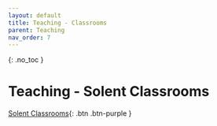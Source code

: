 ```yaml
---
layout: default
title: Teaching - Classrooms
parent: Teaching
nav_order: 7
---
```


{: .no_toc }

# Teaching - Solent Classrooms

[Solent Classrooms](https://ssu-my.sharepoint.com/:o:/g/personal/martin_reid_solent_ac_uk/EnKKbHvWjpJDp8GfkGL5648BH65yHRozeEyU88qa1dwPtw?e=AVvT49
){: .btn .btn-purple } 

